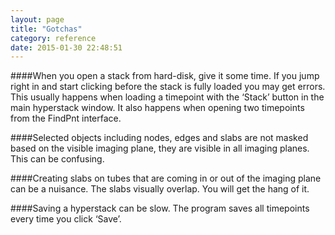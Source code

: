 ```yaml
---
layout: page
title: "Gotchas"
category: reference
date: 2015-01-30 22:48:51
---
```

####When you open a stack from hard-disk, give it some time.
If you jump right in and start clicking before the stack is fully loaded you may get errors.
This usually happens when loading a timepoint with the ‘Stack’ button in the main hyperstack window. It also happens when opening two timepoints from the FindPnt interface.

####Selected objects including nodes, edges and slabs are not masked based on the visible imaging plane, they are visible in all imaging planes.
This can be confusing.

####Creating slabs on tubes that are coming in or out of the imaging plane can be a nuisance.
The slabs visually overlap. You will get the hang of it.

####Saving a hyperstack can be slow.
The program saves all timepoints every time you click ‘Save’.
